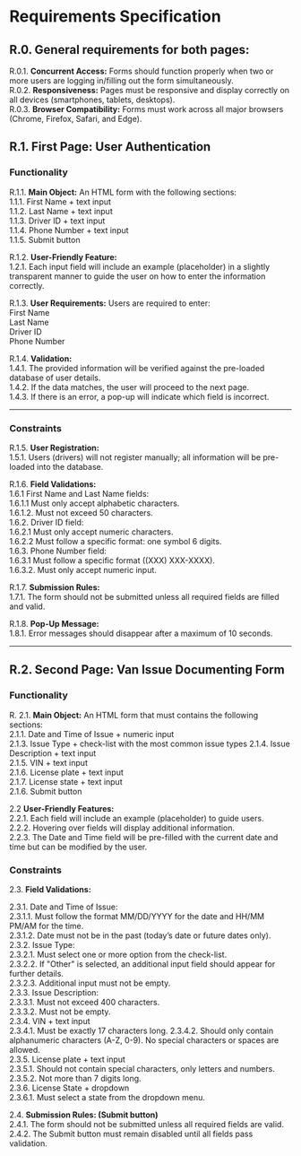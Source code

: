 # Requirements Specification

## R.0.   General requirements for both pages:   
R.0.1. **Concurrent Access:**  Forms should function properly when two or more users are logging in/filling out the form simultaneously.  
R.0.2. **Responsiveness:** Pages must be responsive and display correctly on all devices (smartphones, tablets, desktops).  
R.0.3. **Browser Compatibility:**  Forms must work across all major browsers (Chrome, Firefox, Safari, and Edge).  

## R.1. First Page: User Authentication  

### Functionality
R.1.1. **Main Object:** An HTML form with the following sections:  
        1.1.1. First Name + text input   
        1.1.2. Last Name   + text input  
        1.1.3. Driver ID + text input  
        1.1.4. Phone Number + text input  
        1.1.5. Submit button  

R.1.2. **User-Friendly Feature:**  
    1.2.1. Each input field will include an example (placeholder) in a slightly transparent manner to guide the user on how to enter the information correctly.  

R.1.3. **User Requirements:**  Users are required to enter:   
      First Name    
      Last Name  
      Driver ID  
      Phone Number  

R.1.4. **Validation:**     
   1.4.1. The provided information will be verified against the pre-loaded database of user details.  
   1.4.2. If the data matches, the user will proceed to the next page.  
   1.4.3. If there is an error, a pop-up will indicate which field is incorrect.  


---


### Constraints

R.1.5. **User Registration:**    
    1.5.1. Users (drivers) will not register manually; all information will be pre-loaded into the database.  

R.1.6. **Field Validations:**  
      1.6.1 First Name and Last Name fields:   
      1.6.1.1 Must only accept alphabetic characters.  
      1.6.1.2. Must not exceed 50 characters.  
      1.6.2. Driver ID field:        
      1.6.2.1 Must only accept numeric characters.  
      1.6.2.2 Must follow a specific format: one symbol 6 digits.  
      1.6.3. Phone Number field:       
      1.6.3.1 Must follow a specific format ((XXX) XXX-XXXX).  
      1.6.3.2. Must only accept numeric input.  

R.1.7. **Submission Rules:**  
    1.7.1. The form should not be submitted unless all required fields are filled and valid.  

R.1.8. **Pop-Up Message:**  
    1.8.1. Error messages should disappear after a maximum of 10 seconds.  

---

## R.2. Second Page: Van Issue Documenting Form

### Functionality

R. 2.1. **Main Object:** An HTML form that must contains the following sections:  
      2.1.1. Date and Time of Issue + numeric input  
      2.1.3. Issue Type + check-list with the most common issue types
      2.1.4. Issue Description + text input  
      2.1.5. VIN + text input  
      2.1.6. License plate + text input  
      2.1.7. License state + text input  
      2.1.6. Submit button  

2.2 **User-Friendly Features:**  
   2.2.1. Each field will include an example (placeholder) to guide users.  
   2.2.2. Hovering over fields will display additional information.  
   2.2.3. The Date and Time field will be pre-filled with the current date and time but can be modified by the user.  

### Constraints

2.3. **Field Validations:**  

2.3.1. Date and Time of Issue:  
      2.3.1.1. Must follow the format MM/DD/YYYY for the date and HH/MM PM/AM for the time.  
      2.3.1.2. Date must not be in the past (today’s date or future dates only).       
2.3.2. Issue Type:  
     2.3.2.1. Must select one or more option from the check-list.  
     2.3.2.2. If "Other" is selected, an additional input field should appear for further details.  
     2.3.2.3. Additional input must not be empty.  
2.3.3. Issue Description:  
     2.3.3.1. Must not exceed 400 characters.  
     2.3.3.2. Must not be empty.  
2.3.4. VIN + text input  
     2.3.4.1. Must be exactly 17 characters long. 
     2.3.4.2. Should only contain alphanumeric characters (A-Z, 0-9). No special characters or spaces are allowed.  
2.3.5. License plate + text input  
     2.3.5.1. Should not contain special characters, only letters and numbers.  
     2.3.5.2. Not more than 7 digits long.  
2.3.6. License State + dropdown  
     2.3.6.1. Must select a state from the dropdown menu.  
     
2.4. **Submission Rules: (Submit button)**  
   2.4.1. The form should not be submitted unless all required fields are valid.  
   2.4.2. The Submit button must remain disabled until all fields pass validation.  
